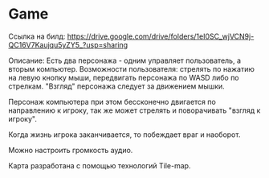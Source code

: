 # Game
Ссылка на билд: https://drive.google.com/drive/folders/1eI0SC_wjVCN9j-QC16V7Kaujqu5yZY5_?usp=sharing

Описание:
Есть два персонажа - одним управляет пользователь, а вторым компьютер.
Возможности пользователя: стрелять по нажатию на левую кнопку мыши, передвигать персонажа по WASD либо по стрелкам. "Взгляд" персонажа следует за движением мышки.

Персонаж компьютера при этом бессконечно двигается по направлению к игроку, так же может стрелять и поворачивать "взгляд к игроку".

Когда жизнь игрока заканчивается, то побеждает враг и наоборот.

Можно настроить громкость аудио.

Карта разработана с помощью технологий Tile-map.
